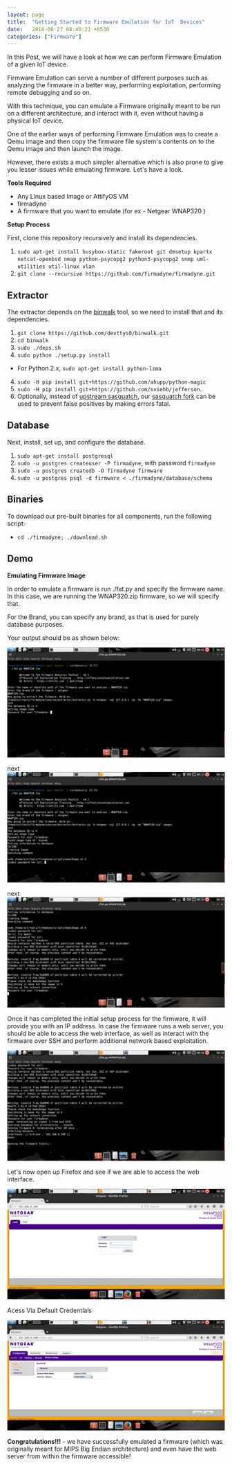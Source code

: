 ```yaml
---
layout: page
title:  "Getting Started to Firmware Emulation for IoT  Devices"
date:   2018-08-27 08:46:21 +0530
categories: ["Firmware"]
---
```


In this Post, we will have a look at how we can perform Firmware Emulation of a given IoT device.

Firmware Emulation can serve a number of different purposes such as analyzing the firmware in a better way,
performing exploitation,
performing remote debugging and so on.

With this technique, you can emulate a Firmware originally meant to be run on a different architecture, and interact with it, 
even without having a physical IoT device.

One of the earlier ways of performing Firmware Emulation was to create a Qemu image and 
then copy the firmware file system's contents on to the Qemu image and then launch the image.

However, there exists a much simpler alternative which is also prone to give you lesser issues while emulating firmware. 
Let's have a look.

**Tools Required**

- Any Linux based Image or AttifyOS VM
- firmadyne
- A firmware that you want to emulate (for ex - Netgear WNAP320 )

**Setup Process**

First, clone this repository recursively and install its dependencies.

1. `sudo apt-get install busybox-static fakeroot git dmsetup kpartx netcat-openbsd nmap python-psycopg2 python3-psycopg2 snmp uml-utilities util-linux vlan`
2. `git clone --recursive https://github.com/firmadyne/firmadyne.git`

## Extractor

The extractor depends on the [binwalk](https://github.com/devttys0/binwalk)
tool, so we need to install that and its dependencies.

1. `git clone https://github.com/devttys0/binwalk.git`
2. `cd binwalk`
2. `sudo ./deps.sh`
3. `sudo python ./setup.py install`
  * For Python 2.x, `sudo apt-get install python-lzma`
4. `sudo -H pip install git+https://github.com/ahupp/python-magic`
5. `sudo -H pip install git+https://github.com/sviehb/jefferson`.
6. Optionally, instead of [upstream sasquatch](https://github.com/devttys0/sasquatch),
our [sasquatch fork](https://github.com/firmadyne/sasquatch) can be used to
prevent false positives by making errors fatal.

## Database

Next, install, set up, and configure the database.

1. `sudo apt-get install postgresql`
2. `sudo -u postgres createuser -P firmadyne`, with password `firmadyne`
3. `sudo -u postgres createdb -O firmadyne firmware`
4. `sudo -u postgres psql -d firmware < ./firmadyne/database/schema`

## Binaries

To download our pre-built binaries for all components, run the following script:

* `cd ./firmadyne; ./download.sh`

## Demo

**Emulating Firmware Image**

In order to emulate a firmware is run ./fat.py and specify the firmware name. In this case, we are running the WNAP320.zip firmware, so we will specify that.

For the Brand, you can specify any brand, as that is used for purely database purposes.

Your output should be as shown below:

![firmare2](/assets/img/firmadyne2.png)

next
![firmware3](/assets/img/firmadyne3.png)

next
![firmware4](/assets/img/firmadyne4.png)

Once it has completed the initial setup process for the firmware, it will provide you with an IP address. In case the firmware runs a web server, you should be able to access the web interface, as well as interact with the firmware over SSH and perform additional network based exploitation.

![firmware5](/assets/img/firmadyne5.png)

Let's now open up Firefox and see if we are able to access the web interface.

![firmware6](/assets/img/firmadyne6.png)

Acess Via Default Credentials

![firmware7](/assets/img/firmadyne7.png)

**Congratulations!!!** - we have successfully emulated a firmware (which was originally meant for MIPS Big Endian architecture) and even have the web server from within the firmware accessible!
